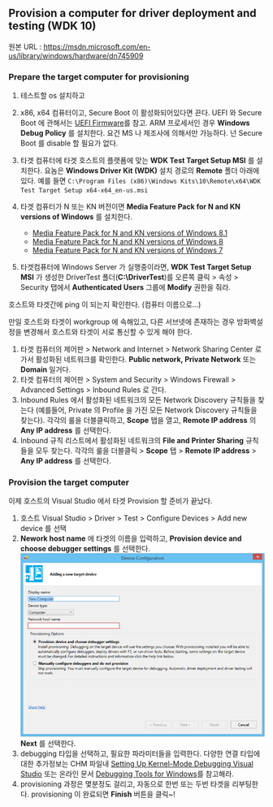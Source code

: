 ## Provision a computer for driver deployment and testing (WDK 10)
원본 URL : https://msdn.microsoft.com/en-us/library/windows/hardware/dn745909


### Prepare the target computer for provisioning
1. 테스트할 os 설치하고

1. x86, x64 컴퓨터이고, Secure Boot 이 활성화되어있다면 끈다. UEFI 와 Secure Boot 에 관해서는 [UEFI Firmware](https://technet.microsoft.com/ko-kr/library/hh824898.aspx)를 참고. ARM 프로세서인 경우 **Windows Debug Policy** 를 설치한다. 요건 MS 나 제조사에 의해서만 가능하다. 넌 Secure Boot 를 disable 할 필요가 없다. 

1. 타겟 컴퓨터에 타겟 호스트의 플랫폼에 맞는 **WDK Test Target Setup MSI** 를 설치한다. 요놈은 **Windows Driver Kit (WDK)** 설치 경로의 **Remote** 폴더 아래에 있다. 예를 들면 `C:\Program Files (x86)\Windows Kits\10\Remote\x64\WDK Test Target Setup x64-x64_en-us.msi`

1. 타겟 컴퓨터가 N 또는 KN 버전이면 **Media Feature Pack for N and KN versions of Windows** 를 설치한다. 
	- [Media Feature Pack for N and KN versions of Windows 8.1](https://www.microsoft.com/ko-kr/download/details.aspx?id=40744)
	- [Media Feature Pack for N and KN versions of Windows 8](https://www.microsoft.com/ko-kr/download/details.aspx?id=30685)
	- [Media Feature Pack for N and KN versions of Windows 7](https://www.microsoft.com/ko-kr/download/details.aspx?id=16546)
1. 타겟컴퓨터에 Windows Server 가 실행중이라면, **WDK Test Target Setup MSI** 가 생성한 DriverTest 폴더(**C:\DriverTest**)를 오른쪽 클릭 > 속성 > Security 탭에서 **Authenticated Users** 그룹에 **Modify** 권한을 줘라.

호스트와 타겟간에 ping 이 되는지 확인한다. (컴퓨터 이름으로...)

만일 호스트와 타겟이 workgroup 에 속해있고, 다른 서브넷에 존재하는 경우 방화벽설정을 변경해서 호스트와 타겟이 서로 통신할 수 있게 해야 한다. 

1. 타겟 컴퓨터의 제어판 > Network and Internet > Network Sharing Center 로가서 활성화된 네트워크를 확인한다. **Public network, Private Network** 또는 **Domain** 일거다. 
1. 타겟 컴퓨터의 제어판 > System and Security > Windows Firewall > Advanced Settings > Inbound Rules 로 간다. 
1. Inbound Rules 에서 활성화된 네트워크의 모든 Network Discovery 규칙들을 찾는다 (예를들어, Private 의 Profile 을 가진 모든 Network Discovery 규칙들을 찾는다). 각각의 룰을 더블클릭하고, **Scope** 탭을 열고, **Remote IP address** 의 **Any IP address** 를 선택한다. 
1. Inbound 규칙 리스트에서 활성화된 네트워크의 **File and Printer Sharing** 규칙들을 모두 찾는다.  각각의 룰을 더블클릭 > **Scope** 탭 > **Remote IP address** > **Any IP address** 를 선택한다.


### Provision the target computer
이제 호스트의 Visual Studio 에서 타겟 Provision 할 준비가 끝났다.

1. 호스트 Visual Studio > Driver > Test > Configure Devices > Add new device 를 선택
1. **Nework host name** 에 타겟의 이름을 입력하고, **Provision device and choose debugger settings** 를 선택한다.
![config](img/IC798034.png)
**Next** 를 선택한다.
1. debugging 타입을 선택하고, 필요한 파라미터들을 입력한다. 다양한 연결 타입에 대한 추가정보는 CHM 파일내 [Setting Up Kernel-Mode Debugging Visual Studio](https://msdn.microsoft.com/ko-kr/library/windows/hardware/hh439376(v=vs.85).aspx) 또는 온라인 문서 [Debugging Tools for Windows](https://msdn.microsoft.com/ko-kr/library/windows/hardware/ff551063(v=VS.85).aspx)를 참고해라.
1. provisioning 과정은 몇분정도 걸리고, 자동으로 한번 또는 두번 타겟을 리부팅한다. provisioning 이 완료되면 **Finish** 버튼을 클릭~!
